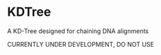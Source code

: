 # KDTree
A KD-Tree designed for chaining DNA alignments 

CURRENTLY UNDER DEVELOPMENT, DO NOT USE   
